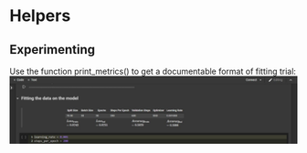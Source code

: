 # Helpers
## Experimenting
Use the function print_metrics() to get a documentable format of fitting trial:
![Table View in Colab Notebook](TableView.jpg)
